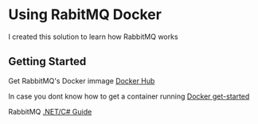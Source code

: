 # Using RabitMQ Docker

I created this solution to learn how RabbitMQ works

## Getting Started

Get RabbitMQ's Docker immage [Docker Hub](https://hub.docker.com/_/rabbitmq/)

In case you dont know how to get a container running [Docker get-started](https://docs.docker.com/get-started/part2/#requirementstxt)

RabbitMQ [.NET/C# Guide](https://www.rabbitmq.com/dotnet-api-guide.html)